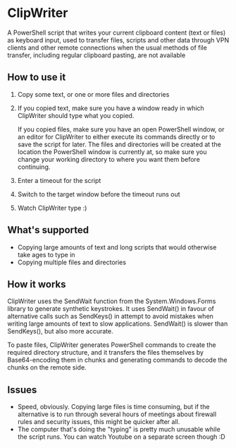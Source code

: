 # ClipWriter
A PowerShell script that writes your current clipboard content (text or files) as keyboard input, used to transfer files, scripts and other data through VPN clients and other remote connections when the usual methods of file transfer, including regular clipboard pasting, are not available

## How to use it
1. Copy some text, or one or more files and directories
2. If you copied text, make sure you have a window ready in which ClipWriter should type what you copied.

   If you copied files, make sure you have an open PowerShell window, or an editor for ClipWriter to either execute its commands directly or to save the script for later. The files and directories will be created at the location the PowerShell window is currently at, so make sure you change your working directory to where you want them before continuing.
3. Enter a timeout for the script
4. Switch to the target window before the timeout runs out
5. Watch ClipWriter type :)

## What's supported
* Copying large amounts of text and long scripts that would otherwise take ages to type in
* Copying multiple files and directories

## How it works
ClipWriter uses the SendWait function from the System.Windows.Forms library to generate synthetic keystrokes. It uses SendWait() in favour of alternative calls such as SendKeys() in attempt to avoid mistakes when writing large amounts of text to slow applications. SendWait() is slower than SendKeys(), but also more accurate.

To paste files, ClipWriter generates PowerShell commands to create the required directory structure, and it transfers the files themselves by Base64-encoding them in chunks and generating commands to decode the chunks on the remote side.

## Issues
* Speed, obviously. Copying large files is time consuming, but if the alternative is to run through several hours of meetings about firewall rules and security issues, this might be quicker after all.
* The computer that's doing the "typing" is pretty much unusable while the script runs. You can watch Youtube on a separate screen though  :D
